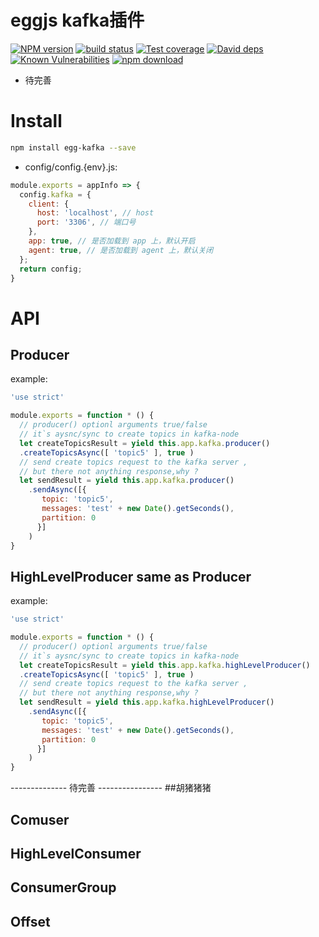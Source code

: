 # eggjs kafka插件

[![NPM version][npm-image]][npm-url]
[![build status][travis-image]][travis-url]
[![Test coverage][codecov-image]][codecov-url]
[![David deps][david-image]][david-url]
[![Known Vulnerabilities][snyk-image]][snyk-url]
[![npm download][download-image]][download-url]

[npm-image]: https://img.shields.io/npm/v/egg-kafka.svg?style=flat-square
[npm-url]: https://npmjs.org/package/egg-kafka
[travis-image]: https://img.shields.io/travis/ntfs32/egg-kafka.svg?style=flat-square
[travis-url]: https://travis-ci.org/ntfs32/egg-kafka
[codecov-image]: https://codecov.io/gh/ntfs32/egg-kafka/branch/master/graph/badge.svg
[codecov-url]: https://codecov.io/gh/ntfs32/egg-kafka
[david-image]: https://img.shields.io/david/ntfs32/egg-kafka.svg?style=flat-square
[david-url]: https://david-dm.org/ntfs32/egg-kafka
[snyk-image]: https://snyk.io/test/github/ntfs32/egg-kafka/badge.svg?style=flat-square
[snyk-url]: https://snyk.io/test/github/ntfs32/egg-kafka
[download-image]: https://img.shields.io/npm/dm/egg-kafka.svg?style=flat-square
[download-url]: https://npmjs.org/package/egg-kafka

- 待完善
# Install
```bash
npm install egg-kafka --save
```
- config/config.{env}.js:
```javascript
module.exports = appInfo => {
  config.kafka = {
    client: {
      host: 'localhost', // host
      port: '3306', // 端口号
    },
    app: true, // 是否加载到 app 上，默认开启
    agent: true, // 是否加载到 agent 上，默认关闭
  };
  return config;
}
```

# API
## Producer
example:
```javascript
'use strict'

module.exports = function * () {
  // producer() optionl arguments true/false
  // it`s aysnc/sync to create topics in kafka-node
  let createTopicsResult = yield this.app.kafka.producer()
  .createTopicsAsync([ 'topic5' ], true )
  // send create topics request to the kafka server ,
  // but there not anything response,why ?
  let sendResult = yield this.app.kafka.producer()
    .sendAsync([{
       topic: 'topic5', 
       messages: 'test' + new Date().getSeconds(), 
       partition: 0 
      }]
    )
}
```

## HighLevelProducer same as Producer
example:
```javascript
'use strict'

module.exports = function * () {
  // producer() optionl arguments true/false
  // it`s aysnc/sync to create topics in kafka-node
  let createTopicsResult = yield this.app.kafka.highLevelProducer()
  .createTopicsAsync([ 'topic5' ], true )
  // send create topics request to the kafka server ,
  // but there not anything response,why ?
  let sendResult = yield this.app.kafka.highLevelProducer()
    .sendAsync([{
       topic: 'topic5', 
       messages: 'test' + new Date().getSeconds(), 
       partition: 0 
      }]
    )
}
```

-------------- 待完善 ----------------
##胡猪猪猪
## Comuser

## HighLevelConsumer

## ConsumerGroup

## Offset
